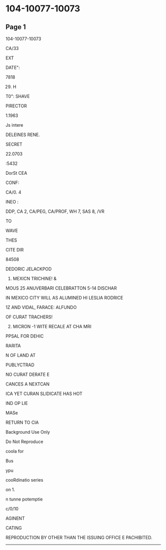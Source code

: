 # 104-10077-10073

## Page 1

104-10077-10073

CA/33

EXT

DATE":

7818

29. H

T0": SHAVE

PIRECTOR

1.1963

Js intere

DELEINES RENE.

SECRET

22.0703

:5432

DorSt CEA

CONF:

CA/0. 4

INEO :

DDP, CA 2, CA/PEG, CA/PROF, WH 7, SAS 8, /VR

TO

WAVE

THES

CITE DIR

84508

DEDORIC JELACKPOD

1. MEXICN TRICHINE! &

MOUS 25 ANUVERBARI CELEBRATTON 5-14 DISCHAR

IN MEXICO CITY WILL AS ALUMINED HI LESLIA RODRICE

1Z AND VIDAL, FARACE: ALFUNDO

OF CURAT TRACHERS!

2. MICRON -1 WITE RECALE AT CHA MRI

PPSAL FOR DEHIC

RARITA

N OF LAND AT

PUBLYCTRAD

NO CURAT DERATE E

CANCES A NEXTCAN

ICA YET CURAN SLIDICATE HAS HOT

IND OP LIE

MASe

RETURN TO CIA

Background Use Only

Do Not Reproduce

coola for

Bus

ypu

cooRdinatio series

on 1.

n tunne potemptie

c/0/10

AGINENT

CATING

REPRODUCTION BY OTHER THAN THE ISSUING OFFICE E PACHIBITED.

---

